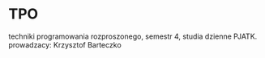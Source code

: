 # TPO
techniki programowania rozproszonego, semestr 4, studia dzienne PJATK.
prowadzacy: Krzysztof Barteczko
